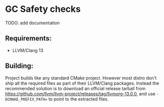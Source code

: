 # GC Safety checks
TODO: add documentation
## Requirements:
- LLVM/Clang 13
## Building:
Project builds like any standard CMake project. However most distro don't ship all the required files
as part of their LLVM/Clang packages. Instead the recommended solution is to download an official release
tarball from https://github.com/llvm/llvm-project/releases/tag/llvmorg-13.0.0, and use `-DCMAKE_PREFIX_PATH=`
to point to the extracted files.